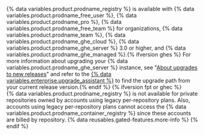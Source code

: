 {% data variables.product.prodname_registry %} is available with {% data variables.product.prodname_free_user %}, {% data variables.product.prodname_pro %}, {% data variables.product.prodname_free_team %} for organizations, {% data variables.product.prodname_team %}, {% data variables.product.prodname_ghe_cloud %}, {% data variables.product.prodname_ghe_server %} 3.0 or higher, and {% data variables.product.prodname_ghe_managed %}.{% ifversion ghes %} For more information about upgrading your {% data variables.product.prodname_ghe_server %} instance, see "[About upgrades to new releases](/admin/overview/about-upgrades-to-new-releases)" and refer to the [{% data variables.enterprise.upgrade_assistant %}](https://support.github.com/enterprise/server-upgrade) to find the upgrade path from your current release version.{% endif %}
{% ifversion fpt or ghec %} 
<br>{% data variables.product.prodname_registry %} is not available for private repositories owned by accounts using legacy per-repository plans. Also, accounts using legacy per-repository plans cannot access the {% data variables.product.prodname_container_registry %} since these accounts are billed by repository. {% data reusables.gated-features.more-info %}
{% endif %}
